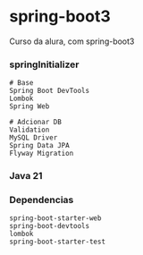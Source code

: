 # spring-boot3
Curso da alura, com spring-boot3

### springInitializer
    # Base    
    Spring Boot DevTools
    Lombok
    Spring Web

    # Adcionar DB 
    Validation
    MySQL Driver
    Spring Data JPA
    Flyway Migration

### Java 21
### Dependencias

    spring-boot-starter-web
    spring-boot-devtools
    lombok
    spring-boot-starter-test